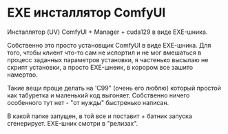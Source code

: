 # EXE инсталлятор ComfyUI
Инсталлятор (UV) ComfyUI + Manager + cuda129 в виде EXE-шника.

Собственно это просто установщик ComfyUI в виде EXE-шника. Для того, чтобы клиент что-то сам не испортил и не мог вмешаться в процесс заданных параметров установки, я частенько высылаю не скрипт установки, а просто EXE-шнеик, в корором все зашито намертво.

Такие вещи проще делать на 'C99" (очень его люблю) который простой как табуретка и маленький код выгоняет. Собственно ничего особенного тут нет - "от нужды" быстренько написан.

В какой папке запущен, в той все и поставит + батник запуска сгенерирует. EXE-шник смотри в "релизах".
